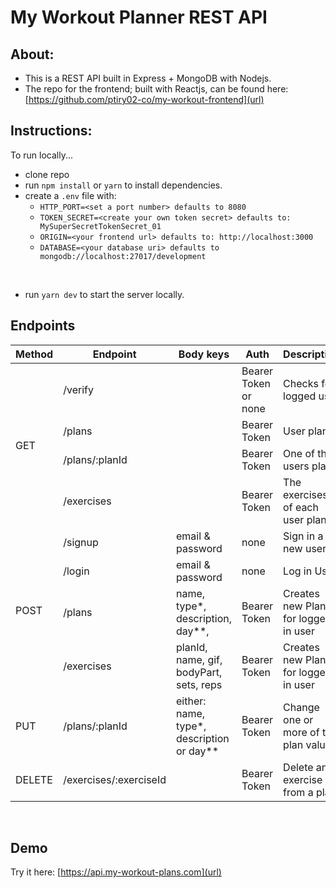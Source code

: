# My Workout Planner REST API

## About:

- This is a REST API built in Express + MongoDB with Nodejs.
- The repo for the frontend; built with Reactjs, can be found here: [https://github.com/ptiry02-co/my-workout-frontend](url)

## Instructions:

To run locally...

- clone repo
- run `npm install` or `yarn` to install dependencies.
- create a `.env` file with:
  - `HTTP_PORT=<set a port number> defaults to 8080`
  - `TOKEN_SECRET=<create your own token secret> defaults to: MySuperSecretTokenSecret_01`
  - `ORIGIN=<your frontend url> defaults to: http://localhost:3000`
  - `DATABASE=<your database uri> defaults to mongodb://localhost:27017/development`

<br>

- run `yarn dev` to start the server locally.

## Endpoints

<table>
    <thead>
        <tr>
            <th style='text-align: center;'>Method</th>
            <th style='text-align: center;'>Endpoint</th>
            <th style='text-align: center;'> Body keys </th>
            <th style='text-align: center;'>Auth</th>
            <th style='text-align: center;'>Description</th>
        </tr>
    </thead>
    <tbody>
        <tr>
            <td rowspan=4>GET</td>
            <td>/verify</td>
            <td></td>
            <td>Bearer Token or none</td>
            <td>Checks for logged user</td>
        </tr>
        <tr>
            <td>/plans</td>
            <td></td>
            <td>Bearer Token</td>
            <td>User plans</td>
        </tr>
        <tr>
            <td>/plans/:planId</td>
            <td></td>
            <td>Bearer Token</td>
            <td>One of the users plan</td>
        </tr>
        <tr>
            <td>/exercises</td>
            <td></td>
            <td>Bearer Token</td>
            <td>The exercises of each user plans</td>
        </tr>
        <!-- <tr>
            <td>/exercises/:exerciseId</td>
            <td></td>
            <td>Bearer Token</td>
            <td>A specific exercise</td>
        </tr> -->
        <tr>
            <td rowspan=4>POST</td>
            <td>/signup</td>
            <td>email & password</td>
            <td>none</td>
            <td>Sign in a new user</td>
        </tr>
        <tr>
            <td>/login</td>
            <td>email & password</td>
            <td>none</td>
            <td>Log in User</td>
        </tr>
        <tr>
            <td>/plans</td>
            <td>name, type*, description, day**, </td>
            <td>Bearer Token</td>
            <td>Creates new Plan for logged in user</td>
        </tr>
        <tr>
            <td>/exercises</td>
            <td>planId, name, gif, bodyPart, sets, reps </td>
            <td>Bearer Token</td>
            <td>Creates new Plan for logged in user</td>
        </tr>
        <tr>
            <td>PUT</td>
            <td>/plans/:planId</td>
            <td>either: name, type*, description or day**</td>
            <td>Bearer Token</td>
            <td>Change one or more of the plan values</td>
        </tr>
        <tr>
            <td>DELETE</td>
            <td>/exercises/:exerciseId</td>
            <td></td>
            <td>Bearer Token</td>
            <td>Delete an exercise from a plan</td>
        </tr>
    </tbody>
</table>

<br>

## Demo

Try it here: [https://api.my-workout-plans.com](url)
